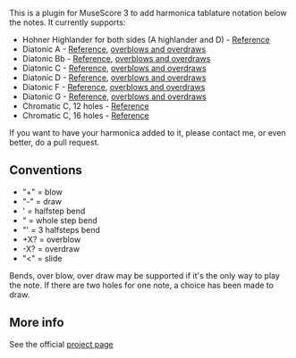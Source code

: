 This is a plugin for MuseScore 3 to add harmonica tablature notation below the notes. It currently supports:

 * Hohner Highlander for both sides (A highlander and D) - [Reference](http://musescore.org/sites/musescore.org/files/Hohner%20Highlander%20scale.jpg)
 * Diatonic A - [Reference](http://harmopoint.com/harmonica-virtuel/), [overblows and overdraws](http://www.overblow.com/?menuid=26)
 * Diatonic Bb - [Reference](http://musescore.org/sites/musescore.org/files/Lee%20Oskar%20Diatonic%20Bb.jpg), [overblows and overdraws](http://www.overblow.com/?menuid=26)
 * Diatonic C - [Reference](http://musescore.org/sites/musescore.org/files/Lee%20Oscar%20C.jpg), [overblows and overdraws](http://www.overblow.com/?menuid=26)
 * Diatonic D - [Reference](http://musescore.org/sites/musescore.org/files/Lee%20Oskar%20Diatonic%20D.jpg), [overblows and overdraws](http://www.overblow.com/?menuid=26)
 * Diatonic F - [Reference](http://harmopoint.com/harmonica-virtuel/), [overblows and overdraws](http://www.overblow.com/?menuid=26)
 * Diatonic G - [Reference](http://musescore.org/sites/musescore.org/files/Lee%20Oskar%20%20Diatonic%20G.jpg), [overblows and overdraws](http://www.overblow.com/?menuid=26)
 * Chromatic C, 12 holes - [Reference](http://musescore.org/sites/musescore.org/files/12%20Hole%20Chromatic%20slide%20Harmonica.txt)
 * Chromatic C, 16 holes - [Reference](https://coast2coastmusic.com/chromatic/tuning_charts.shtml)


If you want to have your harmonica added to it, please contact me, or even better, do a pull request.


## Conventions
* "+" = blow
* "-" = draw
* '  = halfstep bend
* "  = whole step bend
* "' = 3 halfsteps bend
* +X? = overblow
* -X? = overdraw
* "<" = slide

Bends, over blow, over draw may be supported if it's the only way to play the note. 
If there are two holes for one note, a choice has been made to draw.

## More info
See the official [project page](http://musescore.org/en/project/harmonicatablature)
